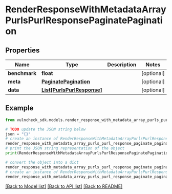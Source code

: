 # RenderResponseWithMetadataArrayPurlsPurlResponsePaginatePagination


## Properties

Name | Type | Description | Notes
------------ | ------------- | ------------- | -------------
**benchmark** | **float** |  | [optional] 
**meta** | [**PaginatePagination**](PaginatePagination.md) |  | [optional] 
**data** | [**List[PurlsPurlResponse]**](PurlsPurlResponse.md) |  | [optional] 

## Example

```python
from vulncheck_sdk.models.render_response_with_metadata_array_purls_purl_response_paginate_pagination import RenderResponseWithMetadataArrayPurlsPurlResponsePaginatePagination

# TODO update the JSON string below
json = "{}"
# create an instance of RenderResponseWithMetadataArrayPurlsPurlResponsePaginatePagination from a JSON string
render_response_with_metadata_array_purls_purl_response_paginate_pagination_instance = RenderResponseWithMetadataArrayPurlsPurlResponsePaginatePagination.from_json(json)
# print the JSON string representation of the object
print(RenderResponseWithMetadataArrayPurlsPurlResponsePaginatePagination.to_json())

# convert the object into a dict
render_response_with_metadata_array_purls_purl_response_paginate_pagination_dict = render_response_with_metadata_array_purls_purl_response_paginate_pagination_instance.to_dict()
# create an instance of RenderResponseWithMetadataArrayPurlsPurlResponsePaginatePagination from a dict
render_response_with_metadata_array_purls_purl_response_paginate_pagination_from_dict = RenderResponseWithMetadataArrayPurlsPurlResponsePaginatePagination.from_dict(render_response_with_metadata_array_purls_purl_response_paginate_pagination_dict)
```
[[Back to Model list]](../README.md#documentation-for-models) [[Back to API list]](../README.md#documentation-for-api-endpoints) [[Back to README]](../README.md)


